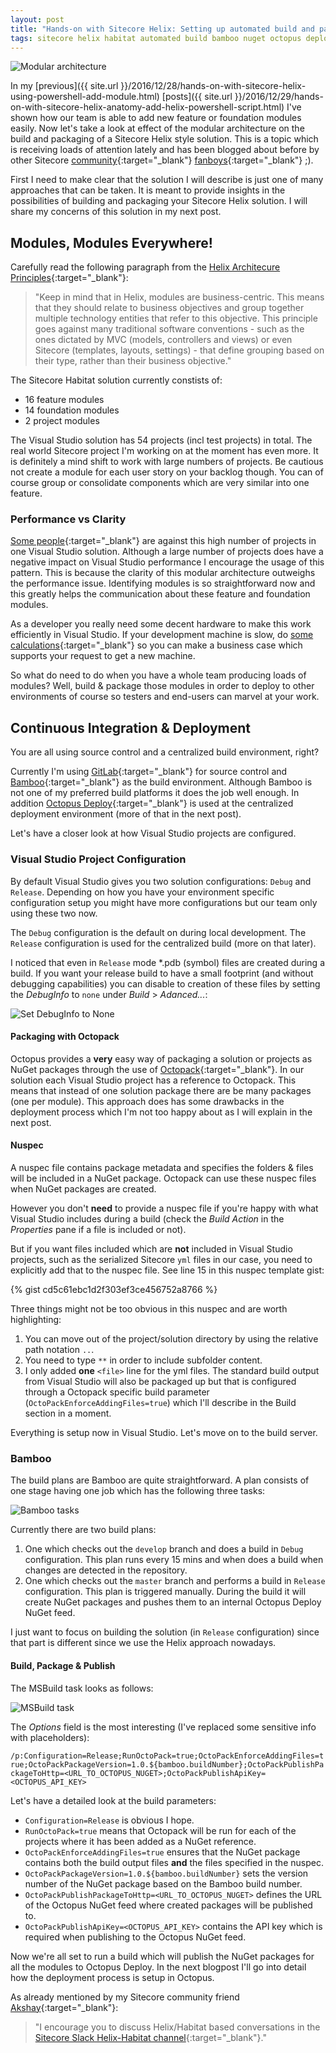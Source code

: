 ```yaml
---
layout: post
title: "Hands-on with Sitecore Helix: Setting up automated build and packaging for continuous delivery"
tags: sitecore helix habitat automated build bamboo nuget octopus deploy modular architecture
---
```


<img class="u-max-full-width" itemprop="image" src="{{ site.url }}/assets/2017/01/03/helix-logical-architecture.png" alt="Modular architecture">

In my [previous]({{ site.url }}/2016/12/28/hands-on-with-sitecore-helix-using-powershell-add-module.html) [posts]({{ site.url }}/2016/12/29/hands-on-with-sitecore-helix-anatomy-add-helix-powershell-script.html) I've shown how our team is able to add new feature or foundation modules easily.
Now let's take a look at effect of the modular architecture on the build and packaging of a Sitecore Helix style solution.
This is a topic which is receiving loads of attention lately and has been blogged about before by other Sitecore [community](https://www.akshaysura.com/2016/12/27/finally-with-one-great-big-gulp-i-conquered-sitecore-helix/){:target="_blank"} [fanboys](https://www.akshaysura.com/2016/12/28/helix-and-the-re-tooling-of-your-continuous-integration-and-deployments/){:target="_blank"} ;).

<!--more-->

First I need to make clear that the solution I will describe is just one of many approaches that can be taken. 
It is meant to provide insights in the possibilities of building and packaging your Sitecore Helix solution. 
I will share my concerns of this solution in my next post.  

## Modules, Modules Everywhere!

Carefully read the following paragraph from the [Helix Architecure Principles](http://helix.sitecore.net/principles/architecture-principles/modules.html){:target="_blank"}:

> "Keep in mind that in Helix, modules are business-centric. This means that they should relate to business objectives and group together multiple technology entities that refer to this objective. 
> This principle goes against many traditional software conventions - such as the ones dictated by MVC (models, controllers and views) or even Sitecore (templates, layouts, settings) - that define grouping based on their type, rather than their business objective."

The Sitecore Habitat solution currently constists of:

- 16 feature modules
- 14 foundation modules
- 2 project modules

The Visual Studio solution has 54 projects (incl test projects) in total. 
The real world Sitecore project I'm working on at the moment has even more. 
It is definitely a mind shift to work with large numbers of projects. 
Be cautious not create a module for each user story on your backlog though. 
You can of course group or consolidate components which are very similar into one feature. 

### Performance vs Clarity

[Some people](http://sitecore.stackexchange.com/questions/3623/sitecore-helix-habitat-and-visual-studio-structure){:target="_blank"} are against this high number of projects in one Visual Studio solution. 
Although a large number of projects does have a negative impact on Visual Studio performance I encourage the usage of this pattern.
This is because the clarity of this modular architecture outweighs the performance issue. 
Identifying modules is so straightforward now and this greatly helps the communication about these feature and foundation modules. 

As a developer you really need some decent hardware to make this work efficiently in Visual Studio.
If your development machine is slow, do [some calculations](https://docs.google.com/spreadsheets/d/16tzObRLEdgszbxU-un4lG6K-shiE5c39K95aSfrlXvI/edit?usp=sharing){:target="_blank"} so you can make a business case which supports your request to get a new machine.   

So what do need to do when you have a whole team producing loads of modules? Well, build & package those modules in order to deploy to other 
environments of course so testers and end-users can marvel at your work. 

## Continuous Integration & Deployment

You are all using source control and a centralized build environment, right?

Currently I'm using [GitLab](https://about.gitlab.com/){:target="_blank"} for source control and [Bamboo](https://www.atlassian.com/software/bamboo){:target="_blank"} as the build environment. 
Although Bamboo is not one of my preferred build platforms it does the job well enough. 
In addition [Octopus Deploy](https://octopus.com/){:target="_blank"} is used at the centralized deployment environment (more of that in the next post). 

Let's have a closer look at how Visual Studio projects are configured.

### Visual Studio Project Configuration 

By default Visual Studio gives you two solution configurations: `Debug` and `Release`. 
Depending on how you have your environment specific configuration setup you might have more configurations but our team only using these two now.

The `Debug` configuration is the default on during local development. The `Release` configuration is used for the centralized build (more on that later).

I noticed that even in `Release` mode *.pdb (symbol) files are created during a build. 
If you want your release build to have a small footprint (and without debugging capabilities) you can disable to creation of these files by setting the _DebugInfo_ to `none` under _Build_ > _Adanced..._:

<img class="u-max-full-width" itemprop="image" src="{{ site.url }}/assets/2017/01/03/advanced-build-settings.gif" alt="Set DebugInfo to None">

#### Packaging with Octopack

Octopus provides a __very__ easy way of packaging a solution or projects as NuGet packages through the use of [Octopack](http://docs.octopusdeploy.com/display/OD/Using+OctoPack){:target="_blank"}.
In our solution each Visual Studio project has a reference to Octopack. 
This means that instead of one solution package there are be many packages (one per module). 
This approach does has some drawbacks in the deployment process which I'm not too happy about as I will explain in the next post.

#### Nuspec

A nuspec file contains package metadata and specifies the folders & files will be included in a NuGet package. Octopack can use these nuspec files when NuGet packages are created.  

However you don't __need__ to provide a nuspec file if you're happy with what Visual Studio includes during a build (check the _Build Action_ in the _Properties_ pane if a file is included or not).

But if you want files included which are __not__ included in Visual Studio projects, such as the serialized Sitecore `yml` files in our case, you need to explicitly add that to the nuspec file.
See line 15 in this nuspec template gist:

{% gist cd5c61ebc1d2f303ef3ce456752a8766 %}

Three things might not be too obvious in this nuspec and are worth highlighting:

1. You can move out of the project/solution directory by using the relative path notation `..`.  
2. You need to type `**` in order to include subfolder content.
3. I only added __one__ `<file>` line for the yml files. The standard build output from Visual Studio will also be packaged up but that is configured through a Octopack specific build parameter (`OctoPackEnforceAddingFiles=true`) which I'll describe in the Build section in a moment.

Everything is setup now in Visual Studio. Let's move on to the build server.

### Bamboo

The build plans are Bamboo are quite straightforward. A plan consists of one stage having one job which has the following three tasks:

<img class="u-max-full-width" itemprop="image" src="{{ site.url }}/assets/2017/01/03/bamboo-tasks.png" alt="Bamboo tasks">

Currently there are two build plans:

1. One which checks out the `develop` branch and does a build in `Debug` configuration. This plan runs every 15 mins and when does a build when changes are detected in the repository.
2. One which checks out the `master` branch and performs a build in `Release` configuration. This plan is triggered manually. During the build it will create NuGet packages and pushes them to an internal Octopus Deploy NuGet feed. 

I just want to focus on building the solution (in `Release` configuration) since that part is different since we use the Helix approach nowadays.

#### Build, Package & Publish

The MSBuild task looks as follows:

<img class="u-max-full-width" itemprop="image" src="{{ site.url }}/assets/2017/01/03/ms-build-task.png" alt="MSBuild task">

The _Options_ field is the most interesting (I've replaced some sensitive info with placeholders): 

`/p:Configuration=Release;RunOctoPack=true;OctoPackEnforceAddingFiles=true;OctoPackPackageVersion=1.0.${bamboo.buildNumber};OctoPackPublishPackageToHttp=<URL_TO_OCTOPUS_NUGET>;OctoPackPublishApiKey=<OCTOPUS_API_KEY>`

Let's have a detailed look at the build parameters:

- `Configuration=Release` is obvious I hope.
- `RunOctoPack=true` means that Octopack will be run for each of the projects where it has been added as a NuGet reference.
- `OctoPackEnforceAddingFiles=true` ensures that the NuGet package contains both the build output files __and__ the files specified in the nuspec. 
- `OctoPackPackageVersion=1.0.${bamboo.buildNumber}` sets the version number of the NuGet package based on the Bamboo build number.
- `OctoPackPublishPackageToHttp=<URL_TO_OCTOPUS_NUGET>` defines the URL of the Octopus NuGet feed where created packages will be published to.
- `OctoPackPublishApiKey=<OCTOPUS_API_KEY>` contains the API key which is required when publishing to the Octopus NuGet feed. 

Now we're all set to run a build which will publish the NuGet packages for all the modules to Octopus Deploy. 
In the next blogpost I'll go into detail how the deployment process is setup in Octopus.

As already mentioned by my Sitecore community friend [Akshay](https://twitter.com/akshaysura13){:target="_blank"}:

> "I encourage you to discuss Helix/Habitat based conversations in the [Sitecore Slack Helix-Habitat channel](https://sitecorechat.slack.com){:target="_blank"}."
